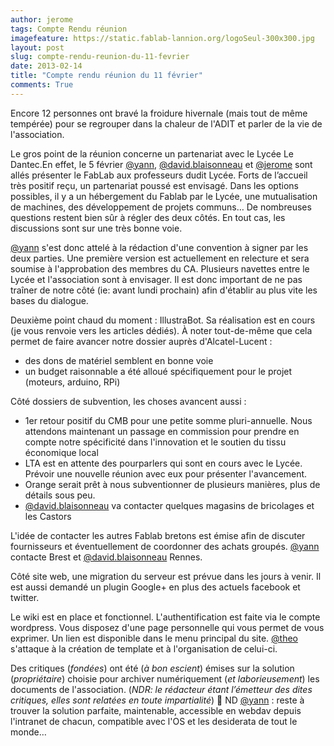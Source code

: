 ```yaml
---
author: jerome
tags: Compte Rendu réunion
imagefeature: https://static.fablab-lannion.org/logoSeul-300x300.jpg
layout: post
slug: compte-rendu-reunion-du-11-fevrier
date: 2013-02-14
title: "Compte rendu réunion du 11 février"
comments: True
---
```

Encore 12 personnes ont bravé la froidure hivernale (mais tout de même
tempérée) pour se regrouper dans la chaleur de l'ADIT et parler de la vie de
l'association.

Le gros point de la réunion concerne un partenariat avec le Lycée Le Dantec.En
effet, le 5 février [@yann](http://fablab-lannion.org/membres/yann/),
[@david.blaisonneau](http://fablab-lannion.org/membres/david.blaisonneau/) et
[@jerome](http://fablab-lannion.org/membres/jerome/) sont allés présenter le
FabLab aux professeurs dudit Lycée. Forts de l’accueil très positif reçu, un
partenariat poussé est envisagé. Dans les options possibles, il y a un
hébergement du Fablab par le Lycée, une mutualisation de machines, des
développement de projets communs… De nombreuses questions restent bien sûr à
régler des deux côtés. En tout cas, les discussions sont sur une très bonne
voie.

[@yann](http://fablab-lannion.org/membres/yann/) s'est donc attelé à la
rédaction d'une convention à signer par les deux parties. Une première version
est actuellement en relecture et sera soumise à l'approbation des membres du
CA. Plusieurs navettes entre le Lycée et l'association sont à envisager. Il
est donc important de ne pas traîner de notre côté (ie: avant lundi prochain)
afin d'établir au plus vite les bases du dialogue.

Deuxième point chaud du moment : IllustraBot. Sa réalisation est en cours (je
vous renvoie vers les articles dédiés). À noter tout-de-même que cela permet
de faire avancer notre dossier auprès d'Alcatel-Lucent :

  * des dons de matériel semblent en bonne voie
  * un budget raisonnable a été alloué spécifiquement pour le projet (moteurs, arduino, RPi)

Côté dossiers de subvention, les choses avancent aussi :

  * 1er retour positif du CMB pour une petite somme pluri-annuelle. Nous attendons maintenant un passage en commission pour prendre en compte notre spécificité dans l'innovation et le soutien du tissu économique local
  * LTA est en attente des pourparlers qui sont en cours avec le Lycée. Prévoir une nouvelle réunion avec eux pour présenter l'avancement.
  * Orange serait prêt à nous subventionner de plusieurs manières, plus de détails sous peu.
  * [@david.blaisonneau](http://fablab-lannion.org/membres/david.blaisonneau/) va contacter quelques magasins de bricolages et les Castors

L'idée de contacter les autres Fablab bretons est émise afin de discuter
fournisseurs et éventuellement de coordonner des achats groupés.
[@yann](http://fablab-lannion.org/membres/yann/) contacte Brest et
[@david.blaisonneau](http://fablab-lannion.org/membres/david.blaisonneau/)
Rennes.

Côté site web, une migration du serveur est prévue dans les jours à venir. Il
est aussi demandé un plugin Google+ en plus des actuels facebook et twitter.

Le wiki est en place et fonctionnel. L'authentification est faite via le
compte wordpress. Vous disposez d'une page personnelle qui vous permet de vous
exprimer. Un lien est disponible dans le menu principal du site.
[@theo](http://fablab-lannion.org/membres/theo/) s'attaque à la création de
template et à l'organisation de celui-ci.

Des critiques (_fondées_) ont été (_à bon escient_) émises sur la solution
(_propriétaire_) choisie pour archiver numériquement (_et laborieusement_) les
documents de l'association. (_NDR: le rédacteur étant l’émetteur des dites
critiques, elles sont relatées en toute impartialité_) 🙂 ND
[@yann](http://fablab-lannion.org/membres/yann/) : reste à trouver la solution
parfaite, maintenable, accessible en webdav depuis l'intranet de chacun,
compatible avec l'OS et les desiderata de tout le monde…


